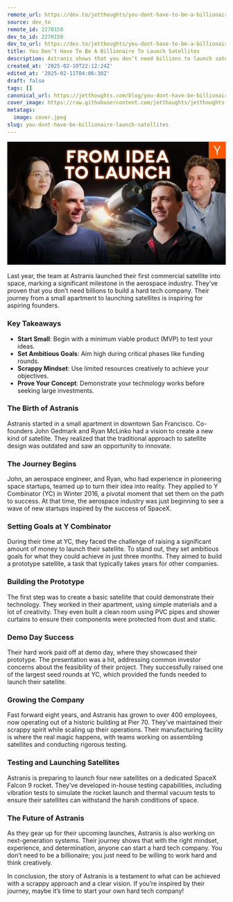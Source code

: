 ```yaml
---
remote_url: https://dev.to/jetthoughts/you-dont-have-to-be-a-billionaire-to-launch-satellites-4a0e
source: dev_to
remote_id: 2270150
dev_to_id: 2270150
dev_to_url: https://dev.to/jetthoughts/you-dont-have-to-be-a-billionaire-to-launch-satellites-4a0e
title: You Don’t Have To Be A Billionaire To Launch Satellites
description: Astranis shows that you don’t need billions to launch satellites. Learn how they started small, set ambitious goals, and maintained a scrappy mindset to build a successful hard tech company.
created_at: '2025-02-10T22:12:24Z'
edited_at: '2025-02-11T04:06:30Z'
draft: false
tags: []
canonical_url: https://jetthoughts.com/blog/you-dont-have-be-billionaire-launch-satellites/
cover_image: https://raw.githubusercontent.com/jetthoughts/jetthoughts.github.io/master/content/blog/you-dont-have-be-billionaire-launch-satellites/cover.jpeg
metatags:
  image: cover.jpeg
slug: you-dont-have-be-billionaire-launch-satellites
---
```

[![You Don’t Have To Be A Billionaire To Launch Satellites](file_0.webp)](https://www.youtube.com/watch?v=Q0Xs0lGgwVA)

Last year, the team at Astranis launched their first commercial satellite into space, marking a significant milestone in the aerospace industry. They’ve proven that you don’t need billions to build a hard tech company. Their journey from a small apartment to launching satellites is inspiring for aspiring founders.

### Key Takeaways

*   **Start Small**: Begin with a minimum viable product (MVP) to test your ideas.
*   **Set Ambitious Goals**: Aim high during critical phases like funding rounds.
*   **Scrappy Mindset**: Use limited resources creatively to achieve your objectives.
*   **Prove Your Concept**: Demonstrate your technology works before seeking large investments.

### The Birth of Astranis

Astranis started in a small apartment in downtown San Francisco. Co-founders John Gedmark and Ryan McLinko had a vision to create a new kind of satellite. They realized that the traditional approach to satellite design was outdated and saw an opportunity to innovate.

### The Journey Begins

John, an aerospace engineer, and Ryan, who had experience in pioneering space startups, teamed up to turn their idea into reality. They applied to Y Combinator (YC) in Winter 2016, a pivotal moment that set them on the path to success. At that time, the aerospace industry was just beginning to see a wave of new startups inspired by the success of SpaceX.

### Setting Goals at Y Combinator

During their time at YC, they faced the challenge of raising a significant amount of money to launch their satellite. To stand out, they set ambitious goals for what they could achieve in just three months. They aimed to build a prototype satellite, a task that typically takes years for other companies.

### Building the Prototype

The first step was to create a basic satellite that could demonstrate their technology. They worked in their apartment, using simple materials and a lot of creativity. They even built a clean room using PVC pipes and shower curtains to ensure their components were protected from dust and static.

### Demo Day Success

Their hard work paid off at demo day, where they showcased their prototype. The presentation was a hit, addressing common investor concerns about the feasibility of their project. They successfully raised one of the largest seed rounds at YC, which provided the funds needed to launch their satellite.

### Growing the Company

Fast forward eight years, and Astranis has grown to over 400 employees, now operating out of a historic building at Pier 70. They’ve maintained their scrappy spirit while scaling up their operations. Their manufacturing facility is where the real magic happens, with teams working on assembling satellites and conducting rigorous testing.

### Testing and Launching Satellites

Astranis is preparing to launch four new satellites on a dedicated SpaceX Falcon 9 rocket. They’ve developed in-house testing capabilities, including vibration tests to simulate the rocket launch and thermal vacuum tests to ensure their satellites can withstand the harsh conditions of space.

### The Future of Astranis

As they gear up for their upcoming launches, Astranis is also working on next-generation systems. Their journey shows that with the right mindset, experience, and determination, anyone can start a hard tech company. You don’t need to be a billionaire; you just need to be willing to work hard and think creatively.

In conclusion, the story of Astranis is a testament to what can be achieved with a scrappy approach and a clear vision. If you’re inspired by their journey, maybe it’s time to start your own hard tech company!
